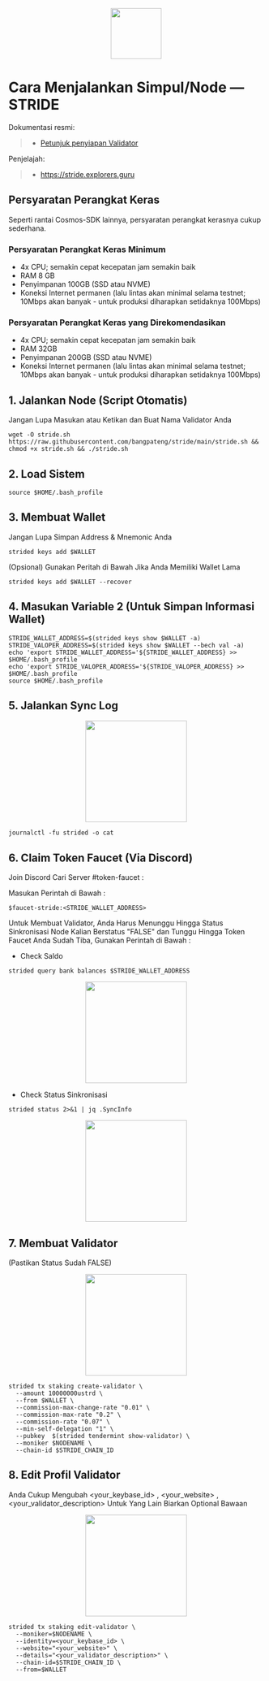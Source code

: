 <p align="center">
  <img height="100" height="auto" src="https://user-images.githubusercontent.com/50621007/183283696-d1c4192b-f594-45bb-b589-15a5e57a795c.png">
</p>

# Cara Menjalankan Simpul/Node — STRIDE

Dokumentasi resmi:
>- [Petunjuk penyiapan Validator](https://github.com/Stride-Labs/testnet)

Penjelajah:
>- https://stride.explorers.guru

## Persyaratan Perangkat Keras
Seperti rantai Cosmos-SDK lainnya, persyaratan perangkat kerasnya cukup sederhana.

### Persyaratan Perangkat Keras Minimum
- 4x CPU; semakin cepat kecepatan jam semakin baik
- RAM 8 GB
- Penyimpanan 100GB (SSD atau NVME)
- Koneksi Internet permanen (lalu lintas akan minimal selama testnet; 10Mbps akan banyak - untuk produksi diharapkan setidaknya 100Mbps)

### Persyaratan Perangkat Keras yang Direkomendasikan
- 4x CPU; semakin cepat kecepatan jam semakin baik
- RAM 32GB
- Penyimpanan 200GB (SSD atau NVME)
- Koneksi Internet permanen (lalu lintas akan minimal selama testnet; 10Mbps akan banyak - untuk produksi diharapkan setidaknya 100Mbps)

## 1. Jalankan Node (Script Otomatis)
Jangan Lupa Masukan atau Ketikan dan Buat Nama Validator Anda
```
wget -O stride.sh https://raw.githubusercontent.com/bangpateng/stride/main/stride.sh && chmod +x stride.sh && ./stride.sh
```
## 2. Load Sistem
```
source $HOME/.bash_profile
```
## 3. Membuat Wallet
Jangan Lupa Simpan Address & Mnemonic Anda
```
strided keys add $WALLET
```
(Opsional) Gunakan Peritah di Bawah Jika Anda Memiliki Wallet Lama
```
strided keys add $WALLET --recover
```
## 4. Masukan Variable 2 (Untuk Simpan Informasi Wallet)
```
STRIDE_WALLET_ADDRESS=$(strided keys show $WALLET -a)
STRIDE_VALOPER_ADDRESS=$(strided keys show $WALLET --bech val -a)
echo 'export STRIDE_WALLET_ADDRESS='${STRIDE_WALLET_ADDRESS} >> $HOME/.bash_profile
echo 'export STRIDE_VALOPER_ADDRESS='${STRIDE_VALOPER_ADDRESS} >> $HOME/.bash_profile
source $HOME/.bash_profile
```
## 5. Jalankan Sync Log

<p align="center">
  <img height="200" height="auto" src="https://user-images.githubusercontent.com/38981255/183641338-6fab957b-06c7-4542-ad4b-a030d73f13e4.PNG">
</p>

```
journalctl -fu strided -o cat
```
## 6. Claim Token Faucet (Via Discord)
Join Discord Cari Server #token-faucet : 

Masukan Perintah di Bawah :
```
$faucet-stride:<STRIDE_WALLET_ADDRESS>
```
Untuk Membuat Validator, Anda Harus Menunggu Hingga Status Sinkronisasi Node Kalian Berstatus "FALSE" dan Tunggu Hingga Token Faucet Anda Sudah Tiba, Gunakan Perintah di Bawah :

- Check Saldo
```
strided query bank balances $STRIDE_WALLET_ADDRESS
```
<p align="center">
  <img height="200" height="auto" src="https://user-images.githubusercontent.com/38981255/183638647-998687d0-6d87-48da-89f5-e4daa737ccc9.PNG">
</p>

- Check Status Sinkronisasi

```
strided status 2>&1 | jq .SyncInfo
```
<p align="center">
  <img height="200" height="auto" src="https://user-images.githubusercontent.com/38981255/183639084-09757f91-a64b-4292-89b7-c09286e4b521.png">
</p>

## 7. Membuat Validator
(Pastikan Status Sudah FALSE)

<p align="center">
  <img height="200" height="auto" src="https://user-images.githubusercontent.com/38981255/183640037-dd39bf19-9484-445c-bc23-6f3d133356f6.PNG">
</p>

```
strided tx staking create-validator \
  --amount 10000000ustrd \
  --from $WALLET \
  --commission-max-change-rate "0.01" \
  --commission-max-rate "0.2" \
  --commission-rate "0.07" \
  --min-self-delegation "1" \
  --pubkey  $(strided tendermint show-validator) \
  --moniker $NODENAME \
  --chain-id $STRIDE_CHAIN_ID
```

## 8. Edit Profil Validator
Anda Cukup Mengubah <your_keybase_id> , <your_website> , <your_validator_description> Untuk Yang Lain Biarkan Optional Bawaan

<p align="center">
  <img height="200" height="auto" src="https://user-images.githubusercontent.com/38981255/183640057-3cb24589-fe92-407c-80c0-9b843efb736f.png">
</p>

```
strided tx staking edit-validator \
  --moniker=$NODENAME \
  --identity=<your_keybase_id> \
  --website="<your_website>" \
  --details="<your_validator_description>" \
  --chain-id=$STRIDE_CHAIN_ID \
  --from=$WALLET
```
